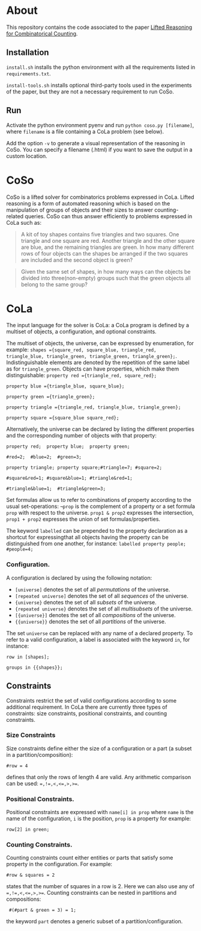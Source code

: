# About 
This repository contains the code associated to the paper [Lifted Reasoning for Combinatorical Counting](https://jair.org/index.php/jair/article/view/14062). 

## Installation 

``install.sh`` installs the python environment with all the requirements listed in ``requirements.txt``.

``install-tools.sh`` installs optional third-party tools used in the experiments of the paper, but they are not a necessary requirement to run CoSo.

## Run

Activate the python environment pyenv and run
``python coso.py [filename]``, where ``filename`` is a file containing a CoLa problem (see below).

Add the option ``-v`` to generate a visual representation of the reasoning in CoSo. You can specify a filename (.html) if you want to save the output in a custom location.

# CoSo
CoSo is a lifted solver for combinatorics problems expressed in CoLa. Lifted reasoning is a form of automated reasoning which is based on the manipulation of groups of objects and their sizes to answer counting-related queries. CoSo can thus answer efficiently to problems expressed in CoLa such as:

> A kit of toy shapes contains five triangles and two squares. One triangle and one square are red. Another triangle and the other square are blue, and the remaining triangles are green. In how many different rows of four objects can the shapes be arranged if the two squares are included and the second object is green?

> Given the same set of shapes, in how many ways can the objects be divided into three(non-empty) groups such that the green objects all belong to the same group?

# CoLa
The input language for the solver is CoLa: a CoLa program is defined by a multiset of objects, a configuration, and optional constraints. 

The multiset of objects, the universe, can be expressed by enumeration, for example:
``shapes ={square_red, square_blue, triangle_red, triangle_blue, triangle_green, triangle_green, triangle_green};``.
Indistinguishable elements are denoted by the repetition of the same label as for ``triangle_green``.
Objects can have properties, which make them distinguishable: 
``property red ={triangle_red, square_red};``

``property blue ={triangle_blue, square_blue};``

``property green ={triangle_green};``

``property triangle ={triangle_red, triangle_blue, triangle_green};``

``property square ={square_blue square_red};``

Alternatively, the universe can be declared by listing the different properties and the corresponding number of objects with that property:

``property red;  property blue;  property green;``

``#red=2;  #blue=2;  #green=3;``

``property triangle; property square;#triangle=7; #square=2;``

``#square&red=1; #square&blue=1; #triangle&red=1;``

``#triangle&blue=1;  #triangle&green=3;``


Set formulas allow us to refer to combinations of property according to the usual set-operations: ``¬prop`` is the complement of a property or a set formula ``prop`` with respect to the universe. ``prop1 & prop2`` expresses the intersection, ``prop1 + prop2`` expresses the union of set formulas/properties. 

The keyword ``labelled`` can be prepended to the property declaration as a shortcut for expressingthat all objects having the property can be distinguished from one another, for instance:
``labelled property people;``
``#people=4;``



### Configuration.
A configuration is declared by using the following notation:
- ``[universe]`` denotes the set of all *permutations* of the universe.
- ``[repeated universe]`` denotes the set of all *sequences* of the universe.
- ``{universe}`` denotes the set of all *subsets* of the universe.
- ``{repeated universe}`` denotes the set of all *multisubsets* of the universe.
- ``[{universe}]`` denotes the set of all *compositions* of the universe.
- ``{{universe}}`` denotes the set of all *partitions* of the universe.

The set ``universe`` can be replaced with any name of a declared property.
To refer to a valid configuration, a label is associated with the keyword ``in``, for instance:

``row in [shapes];``

``groups in {{shapes}};``

## Constraints

Constraints restrict the set of valid configurations according to some additional requirement. In CoLa there are currently three types of constraints: size constraints, positional constraints, and counting constraints.

### Size Constraints
Size constraints define either the size of a configuration or a part (a subset in a partition/composition):

``#row = 4``

defines that only the rows of length 4 are valid. Any arithmetic comparison can be used: ``=,!=,<,<=,>,>=``.

### Positional Constraints.
Positional constraints are expressed with ``name[i] in prop`` where ``name`` is the name of the configuration, ``i`` is the position, ``prop`` is a property for example:

``row[2] in green;``

### Counting Constraints.
Counting constraints count either entities or parts that satisfy some property in the configuration. For example:

``#row & squares = 2``

states that the number of squares in a row is 2. Here we can also use any of ``=,!=,<,<=,>,>=``.
Counting constraints can be nested in partitions and compositions:

`` #(#part & green = 3) = 1;``

the keyword ``part`` denotes a generic subset of a partition/configuration.